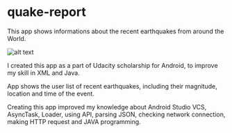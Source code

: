 # quake-report
This app shows informations about the recent earthquakes from around the World.

![alt text](https://cloud.githubusercontent.com/assets/25509468/23332738/dcc93c60-fb7e-11e6-9e54-114969fba267.png)

I created this app as a part of Udacity scholarship for Android, to improve my skill in XML and Java.

App shows the user list of recent earthquakes, including their magnitude, location and time of the event.

Creating this app improved my knowledge about Android Studio VCS, AsyncTask, Loader, using API, parsing JSON, checking network connection,
making HTTP request and JAVA programming.

